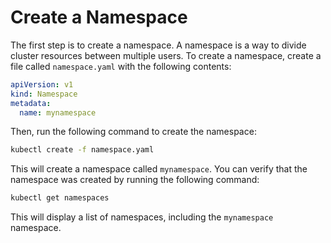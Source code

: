 # Create a Namespace

The first step is to create a namespace. A namespace is a way to divide cluster resources between multiple users. To create a namespace, create a file called `namespace.yaml` with the following contents:

```yaml
apiVersion: v1
kind: Namespace
metadata:
  name: mynamespace
```

Then, run the following command to create the namespace:

```bash
kubectl create -f namespace.yaml
```

This will create a namespace called `mynamespace`. You can verify that the namespace was created by running the following command:

```bash
kubectl get namespaces
```

This will display a list of namespaces, including the `mynamespace` namespace.
